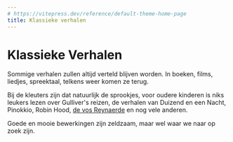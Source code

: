 ```yaml
---
# https://vitepress.dev/reference/default-theme-home-page
title: Klassieke verhalen
---
```

# Klassieke Verhalen

Sommige verhalen zullen altijd verteld blijven worden. In boeken, films, liedjes, spreektaal, telkens weer komen ze terug.

Bij de kleuters zijn dat natuurlijk de sprookjes, voor oudere kinderen is niks leukers lezen over Gulliver's reizen, de verhalen van Duizend en een Nacht, Pinokkio, Robin Hood, [de vos Reynaerde](https://nl.wikipedia.org/wiki/Van_den_vos_Reynaerde) en nog vele anderen.

Goede en mooie bewerkingen zijn zeldzaam, maar wel waar we naar op zoek zijn.